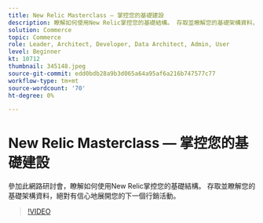 ```yaml
---
title: New Relic Masterclass — 掌控您的基礎建設
description: 瞭解如何使用New Relic掌控您的基礎結構。 存取並瞭解您的基礎架構資料，絕對有信心地展開您的下一個行銷活動。
solution: Commerce
topic: Commerce
role: Leader, Architect, Developer, Data Architect, Admin, User
level: Beginner
kt: 10712
thumbnail: 345148.jpeg
source-git-commit: edd0bdb28a9b3d065a64a95af6a216b747577c77
workflow-type: tm+mt
source-wordcount: '70'
ht-degree: 0%

---
```


# New Relic Masterclass — 掌控您的基礎建設

參加此網路研討會，瞭解如何使用New Relic掌控您的基礎結構。 存取並瞭解您的基礎架構資料，絕對有信心地展開您的下一個行銷活動。

>[!VIDEO](https://video.tv.adobe.com/v/345148/?quality=12&learn=on)

